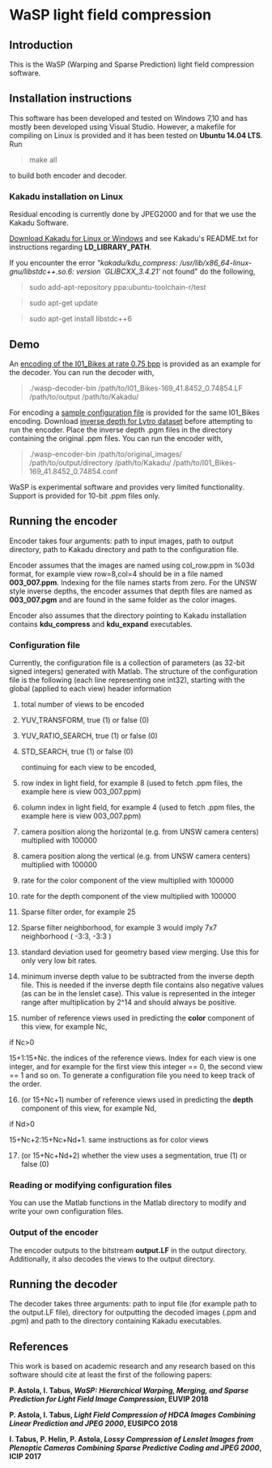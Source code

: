 # WaSP light field compression

## Introduction

This is the WaSP (Warping and Sparse Prediction) light field compression software.

## Installation instructions

This software has been developed and tested on Windows 7,10 and has mostly been developed using Visual Studio. However, a makefile for compiling on Linux is provided and it has been tested on **Ubuntu 14.04 LTS**. Run 

>make all

to build both encoder and decoder.

### Kakadu installation on Linux

Residual encoding is currently done by JPEG2000 and for that we use the Kakadu Software.

[Download Kakadu for Linux or Windows](http://kakadusoftware.com/downloads/) and see Kakadu's README.txt for instructions regarding **LD\_LIBRARY\_PATH**. 

If you encounter the error *"kakadu/kdu_compress: /usr/lib/x86_64-linux-gnu/libstdc++.so.6: version `GLIBCXX_3.4.21'* not found" do the following,

>sudo add-apt-repository ppa:ubuntu-toolchain-r/test
 
>sudo apt-get update

>sudo apt-get install libstdc++6

## Demo

An [encoding of the I01_Bikes at rate 0.75 bpp](http://www.cs.tut.fi/~astolap/WaSP/github_demo/I01_Bikes-169_41.8452_0.74854.LF) is provided as an example for the decoder. You can run the decoder with,

>./wasp-decoder-bin /path/to/I01_Bikes-169_41.8452_0.74854.LF /path/to/output /path/to/Kakadu/

For encoding a [sample configuration file](http://www.cs.tut.fi/~astolap/WaSP/github_demo/I01_Bikes-169_41.8452_0.74854.conf) is provided for the same I01_Bikes encoding. Download [inverse depth for Lytro dataset](http://www.cs.tut.fi/~astolap/WaSP/Lytro_inverse_depth.zip) before attempting to run the encoder. Place the inverse depth .pgm files in the directory containing the original .ppm files. You can run the encoder with,

>./wasp-encoder-bin /path/to/original_images/ /path/to/output/directory /path/to/Kakadu/ /path/to/I01_Bikes-169_41.8452_0.74854.conf

WaSP is experimental software and provides very limited functionality. Support is provided for 10-bit .ppm files only.

## Running the encoder

Encoder takes four arguments: path to input images, path to output directory, path to Kakadu directory and path to the configuration file. 

Encoder assumes that the images are named using col_row.ppm in %03d format, for example view row=8,col=4 should be in a file named **003\_007.ppm**. Indexing for the file names starts from zero. For the UNSW style inverse depths, the encoder assumes that depth files are named as **003\_007.pgm** and are found in the same folder as the color images.

Encoder also assumes that the directory pointing to Kakadu installation contains **kdu_compress** and **kdu_expand** executables.

### Configuration file

Currently, the configuration file is a collection of parameters (as 32-bit signed integers) generated with Matlab. The structure of the configuration file is the following (each line representing one int32), starting with the global (applied to each view) header information

1. total number of views to be encoded

2. YUV\_TRANSFORM, true (1) or false (0)

3. YUV\_RATIO_SEARCH, true (1) or false (0)

4. STD\_SEARCH, true (1) or false (0)

   continuing for each view to be encoded,

5. row index in light field, for example 8 (used to fetch .ppm files, the example here is view 003_007.ppm)

6. column index in light field, for example 4 (used to fetch .ppm files, the example here is view 003_007.ppm)

7. camera position along the horizontal (e.g. from UNSW camera centers) multiplied with 100000

8. camera position along the vertical (e.g. from UNSW camera centers) multiplied with 100000

9. rate for the color component of the view multiplied with 100000

10. rate for the depth component of the view multiplied with 100000

11. Sparse filter order, for example 25

12. Sparse filter neighborhood, for example 3 would imply 7x7 neighborhood ( -3:3, -3:3 )

13. standard deviation used for geometry based view merging. Use this for only very low bit rates.

14. minimum inverse depth value to be subtracted from the inverse depth file. This is needed if the inverse depth file contains also negative values (as can be in the lenslet case). This value is represented in the integer range after multiplication by 2^14 and should always be positive.

15. number of reference views used in predicting the **color** component of this view, for example Nc,

   if Nc>0

   15+1:15+Nc. the indices of the reference views. Index for each view is one integer, and for example for the first view this integer == 0, the second view == 1 and so on. To generate a configuration file you need to keep track of the order.
	
16. (or 15+Nc+1) number of reference views used in predicting the **depth** component of this view, for example Nd,

   if Nd>0

   15+Nc+2:15+Nc+Nd+1. same instructions as for color views
	
17. (or 15+Nc+Nd+2) whether the view uses a segmentation, true (1) or false (0)

### Reading or modifying configuration files

You can use the Matlab functions in the Matlab directory to modify and write your own configuration files.

### Output of the encoder

The encoder outputs to the bitstream **output.LF** in the output directory. Additionally, it also decodes the views to the output directory.

## Running the decoder

The decoder takes three arguments: path to input file (for example path to the output.LF file), directory for outputting the decoded images (.ppm and .pgm) and path to the directory containing Kakadu executables.

## References

This work is based on academic research and any research based on this software should cite at least the first of the following papers:

**P. Astola, I. Tabus, *WaSP: Hierarchical Warping, Merging, and Sparse Prediction for Light Field Image Compression*, EUVIP 2018**

**P. Astola, I. Tabus, *Light Field Compression of HDCA Images Combining Linear Prediction and JPEG 2000*, EUSIPCO 2018**

**I. Tabus, P. Helin, P. Astola, *Lossy Compression of Lenslet Images from Plenoptic Cameras Combining Sparse Predictive Coding and JPEG 2000*, ICIP 2017**
